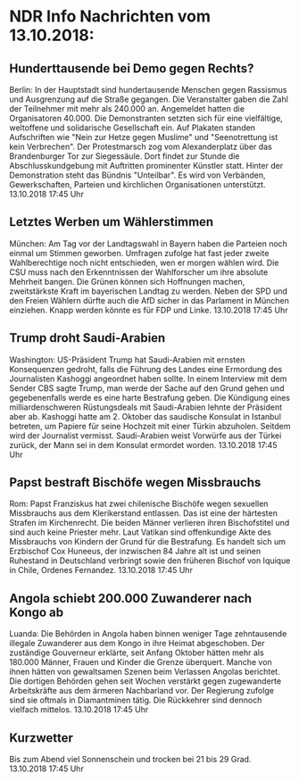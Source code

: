 # NDR Info Nachrichten vom 13.10.2018:


## Hunderttausende bei Demo gegen Rechts?
Berlin: In der Hauptstadt sind hundertausende Menschen gegen Rassismus und Ausgrenzung auf die Straße gegangen. Die Veranstalter gaben die Zahl der Teilnehmer mit mehr als 240.000 an. Angemeldet hatten die Organisatoren 40.000. Die Demonstranten setzten sich für eine vielfältige, weltoffene und solidarische Gesellschaft ein. Auf Plakaten standen Aufschriften wie "Nein zur Hetze gegen Muslime" und "Seenotrettung ist kein Verbrechen". Der Protestmarsch zog vom Alexanderplatz über das Brandenburger Tor zur Siegessäule. Dort findet zur Stunde die Abschlusskundgebung mit Auftritten prominenter Künstler statt. Hinter der Demonstration steht das Bündnis "Unteilbar". Es wird von Verbänden, Gewerkschaften, Parteien und kirchlichen Organisationen unterstützt. 13.10.2018 17:45 Uhr 

## Letztes Werben um Wählerstimmen
München:	Am Tag vor der Landtagswahl in Bayern haben die Parteien noch einmal um Stimmen geworben. Umfragen zufolge hat fast jeder zweite Wahlberechtige noch nicht entschieden, wen er morgen wählen wird. Die CSU muss nach den Erkenntnissen der Wahlforscher um ihre absolute Mehrheit bangen. Die Grünen können sich Hoffnungen machen, zweitstärkste Kraft im bayerischen Landtag zu werden. Neben der SPD und den Freien Wählern dürfte auch die AfD sicher in das Parlament in München einziehen. Knapp werden könnte es für FDP und Linke. 13.10.2018 17:45 Uhr 

## Trump droht Saudi-Arabien
Washington:	US-Präsident Trump hat Saudi-Arabien mit ernsten Konsequenzen gedroht, falls die Führung des Landes eine Ermordung des Journalisten Kashoggi angeordnet haben sollte. In einem Interview mit dem Sender CBS sagte Trump, man werde der Sache auf den Grund gehen und gegebenenfalls werde es eine harte Bestrafung geben. Die Kündigung eines milliardenschweren Rüstungsdeals mit Saudi-Arabien lehnte der Präsident aber ab. Kashoggi hatte am 2. Oktober das saudische Konsulat in Istanbul betreten, um Papiere für seine Hochzeit mit einer Türkin abzuholen. Seitdem wird der Journalist vermisst. Saudi-Arabien weist Vorwürfe aus der Türkei zurück, der Mann sei in dem Konsulat ermordet worden. 13.10.2018 17:45 Uhr 

## Papst bestraft Bischöfe wegen Missbrauchs
Rom:	Papst Franziskus hat zwei chilenische Bischöfe wegen sexuellen Missbrauchs aus dem Klerikerstand entlassen. Das ist eine der härtesten Strafen im Kirchenrecht. Die beiden Männer verlieren ihren Bischofstitel und sind auch keine Priester mehr. Laut Vatikan sind offenkundige Akte des Missbrauchs von Kindern der Grund für die Bestrafung. Es handelt sich um Erzbischof Cox Huneeus, der inzwischen 84 Jahre alt ist und seinen Ruhestand in Deutschland verbringt sowie den früheren Bischof von Iquique in Chile, Ordenes Fernandez. 13.10.2018 17:45 Uhr 

## Angola schiebt 200.000 Zuwanderer nach Kongo ab
Luanda: Die Behörden in Angola haben binnen weniger Tage zehntausende illegale Zuwanderer aus dem Kongo in ihre Heimat abgeschoben. Der zuständige Gouverneur erklärte, seit Anfang Oktober hätten mehr als 180.000 Männer, Frauen und Kinder die Grenze überquert. Manche von ihnen hätten von gewaltsamen Szenen beim Verlassen Angolas berichtet. Die dortigen Behörden gehen seit Wochen verstärkt gegen zugewanderte Arbeitskräfte aus dem ärmeren Nachbarland vor. Der Regierung zufolge sind sie oftmals in Diamantminen tätig. Die Rückkehrer sind dennoch vielfach mittelos. 13.10.2018 17:45 Uhr 

## Kurzwetter
Bis zum Abend viel Sonnenschein und trocken bei 21 bis 29 Grad. 13.10.2018 17:45 Uhr 
